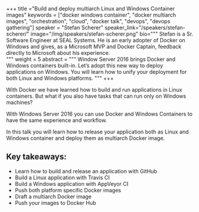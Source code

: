 +++
title ="Build and deploy multiarch Linux and Windows Container images"
keywords = ["docker windows container", "docker multiarch images", "orchestration", "cloud", "docker talk", "devops", "devops gathering"]
speaker = "Stefan Scherer"
speaker_link="/speakers/stefan-scherer/"
image="/img/speakers/stefan-scherer.png"
bio="""
Stefan is a Sr. Software Engineer at SEAL Systems. He is an early adopter of Docker on Windows and gives, as a Microsoft MVP and Docker Captain, feedback directly to Microsoft about his experience.  
"""
weight = 5
abstract = """
Window Server 2016 brings Docker and Windows containers built-in. Let’s adopt this new way to deploy applications on Windows. You will learn how to unify your deployment for both Linux and Windows platforms.
"""
+++

With Docker we have learned how to build and run applications in Linux containers. But what if you also have tasks that can run only on Windows machines?

With Windows Server 2016 you can use Docker and Windows Containers to have the same experience and workflow.

In this talk you will learn how to release your application both as Linux and Windows container and deploy them as multiarch Docker image.

## Key takeaways:

* Learn how to build and release an application with GitHub
* Build a Linux application with Travis CI
* Build a Windows application with AppVeyor CI
* Push both platform specific Docker images
* Draft a multiarch Docker image
* Push your images to Docker Hub
